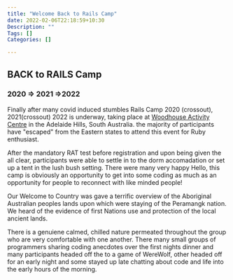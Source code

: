 ```yaml
---
title: "Welcome Back to Rails Camp"
date: 2022-02-06T22:18:59+10:30
Description: ""
Tags: []
Categories: []

---
```

## BACK to RAILS Camp
### 2020 => 2021 =>2022

Finally after many covid induced stumbles Rails Camp 2020 (crossout), 2021(crossout) 2022 is underway, taking place at [Woodhouse Activity Centre](https://www.woodhouse.org.au) in the Adelaide Hills, South Australia. the majority of participants have "escaped" from the Eastern states to attend this event for Ruby enthusiast. 

After the mandatory RAT test before registration and upon being given the all clear, participants were able to settle in to the dorm accomadation or set up a tent in the lush bush setting. There were many very happy Hello, this camp is obviously an opportunity to get into some coding as much as an opportunity for people to reconnect with like minded people!

Our Welcome to Country was gave a terrific overview of the Aboriginal Australian peoples lands upon which were staying of the Peramangk nation. We heard of the evidence of first Nations use and protection of the local ancient lands.

There is a genuiene calmed, chilled nature permeated throughout the group who are very comfortable with one another. There many small groups of programmers sharing coding anecdotes over the first nights dinner and many participants headed off the to a game of WereWolf, other headed off for an early night and some stayed up late chatting about code and life into the early hours of the morning.

